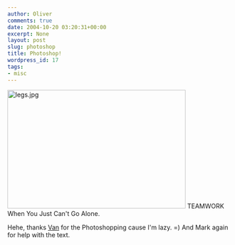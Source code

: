 ```yaml
---
author: Oliver
comments: true
date: 2004-10-20 03:20:31+00:00
excerpt: None
layout: post
slug: photoshop
title: Photoshop!
wordpress_id: 17
tags:
- misc
---
```


<div><img alt="legs.jpg" src="http://www.oliverweb.com/images05/blog/legs.jpg" width="400" height="267" />
<font>TEAMWORK</font><br />
<font>When You Just Can't Go Alone.</font></div>

Hehe, thanks <a href="http://www.bamboovanpoo.com">Van</a> for the Photoshopping cause I'm lazy. =)  And Mark again for help with the text.